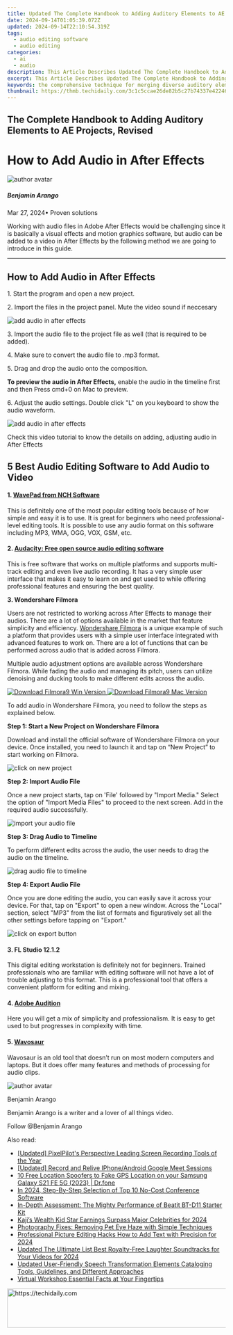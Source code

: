 ```yaml
---
title: Updated The Complete Handbook to Adding Auditory Elements to AE Projects, Revised for 2024
date: 2024-09-14T01:05:39.072Z
updated: 2024-09-14T22:10:54.319Z
tags: 
  - audio editing software
  - audio editing
categories: 
  - ai
  - audio
description: This Article Describes Updated The Complete Handbook to Adding Auditory Elements to AE Projects, Revised for 2024
excerpt: This Article Describes Updated The Complete Handbook to Adding Auditory Elements to AE Projects, Revised for 2024
keywords: the comprehensive technique for merging diverse auditory elements,cutting edge mobile audio tools selecting the top 10 for ios and android devices updated,the audio editors handbook reducing ambient noise in imovie projects,the podcasters blueprint for smooth and hassle free audio recording 2023 update,the complete handbook to adding auditory elements to ae projects revised,the editors handbook to dynamic ducking implementing complex auditory effects with windows adobe premiere pro,windows auditory enhancement tools selecting the prime candidates for decibel reduction
thumbnail: https://thmb.techidaily.com/3c1c5ccae26de82b5c27b74337e4224665d5a7b903378f876b3f4cc7ee4fa520.png
---
```


## The Complete Handbook to Adding Auditory Elements to AE Projects, Revised

# How to Add Audio in After Effects

![author avatar](https://images.wondershare.com/filmora/article-images/benjamin-arango-author.jpg)

##### Benjamin Arango

 Mar 27, 2024• Proven solutions

Working with audio files in Adobe After Effects would be challenging since it is basically a visual effects and motion graphics software, but audio can be added to a video in After Effects by the following method we are going to introduce in this guide.

---

## How to Add Audio in After Effects

1\. Start the program and open a new project.

2\. Import the files in the project panel. Mute the video sound if neccesary

![add audio in after effects](https://images.wondershare.com/filmora/article-images/add-audio-in-after-effects.jpg)

3\. Import the audio file to the project file as well (that is required to be added).

4\. Make sure to convert the audio file to .mp3 format.

5\. Drag and drop the audio onto the composition.

**To preview the audio in After Effects,** enable the audio in the timeline first and then Press cmd+0 on Mac to preview.

6\. Adjust the audio settings. Double click "L" on you keyboard to show the audio waveform.

![add audio in after effects](https://images.wondershare.com/filmora/article-images/audio-waveform-in-after-effects.jpg)

Check this video tutorial to know the details on adding, adjusting audio in After Effects

## 5 Best Audio Editing Software to Add Audio to Video

#### 1\. [WavePad from NCH Software](https://www.nch.com.au/wavepad/index.html)

This is definitely one of the most popular editing tools because of how simple and easy it is to use. It is great for beginners who need professional-level editing tools. It is possible to use any audio format on this software including MP3, WMA, OGG, VOX, GSM, etc.

#### 2\. [Audacity: Free open source audio editing software](https://www.audacityteam.org/)

This is free software that works on multiple platforms and supports multi-track editing and even live audio recording. It has a very simple user interface that makes it easy to learn on and get used to while offering professional features and ensuring the best quality.

**3\. Wondershare Filmora**

Users are not restricted to working across After Effects to manage their audios. There are a lot of options available in the market that feature simplicity and efficiency. [Wondershare Filmora](https://tools.techidaily.com/wondershare/filmora/download/) is a unique example of such a platform that provides users with a simple user interface integrated with advanced features to work on. There are a lot of functions that can be performed across audio that is added across Filmora.

Multiple audio adjustment options are available across Wondershare Filmora. While fading the audio and managing its pitch, users can utilize denoising and ducking tools to make different edits across the audio.

[![Download Filmora9 Win Version](https://images.wondershare.com/filmora/guide/download-btn-win.jpg) ](https://tools.techidaily.com/wondershare/filmora/download/) [![Download Filmora9 Mac Version](https://images.wondershare.com/filmora/guide/download-btn-mac.jpg) ](https://tools.techidaily.com/wondershare/filmora/download/)

To add audio in Wondershare Filmora, you need to follow the steps as explained below.

**Step 1: Start a New Project on Wondershare Filmora**

Download and install the official software of Wondershare Filmora on your device. Once installed, you need to launch it and tap on “New Project” to start working on Filmora.

![click on new project](https://static.wondershare.com/images-filmora/images/article/add-audio-to-after-effects-1.jpg)

**Step 2: Import Audio File**

Once a new project starts, tap on 'File' followed by "Import Media." Select the option of "Import Media Files" to proceed to the next screen. Add in the required audio successfully.

![import your audio file](https://static.wondershare.com/images-filmora/images/article/add-audio-to-after-effects-2.jpg)

**Step 3: Drag Audio to Timeline**

To perform different edits across the audio, the user needs to drag the audio on the timeline.

![drag audio file to timeline](https://static.wondershare.com/images-filmora/images/article/add-audio-to-after-effects-3.jpg)

**Step 4: Export Audio File**

Once you are done editing the audio, you can easily save it across your device. For that, tap on "Export" to open a new window. Across the "Local" section, select "MP3" from the list of formats and figuratively set all the other settings before tapping on "Export."

![click on export button](https://static.wondershare.com/images-filmora/images/article/add-audio-to-after-effects-4.jpg)

#### 3\.  FL Studio 12.1.2

This digital editing workstation is definitely not for beginners. Trained professionals who are familiar with editing software will not have a lot of trouble adjusting to this format. This is a professional tool that offers a convenient platform for editing and mixing.

#### 4\. [Adobe Audition](https://www.adobe.com/products/audition.html)

Here you will get a mix of simplicity and professionalism. It is easy to get used to but progresses in complexity with time.

#### 5\. [Wavosaur](https://www.wavosaur.com/)

Wavosaur is an old tool that doesn’t run on most modern computers and laptops. But it does offer many features and methods of processing for audio clips.

![author avatar](https://images.wondershare.com/filmora/article-images/benjamin-arango-author.jpg)

Benjamin Arango

Benjamin Arango is a writer and a lover of all things video.

Follow @Benjamin Arango

<ins class="adsbygoogle"
      style="display:block"
      data-ad-client="ca-pub-7571918770474297"
      data-ad-slot="8358498916"
      data-ad-format="auto"
      data-full-width-responsive="true"></ins>

<span class="atpl-alsoreadstyle">Also read:</span>
<div><ul>
<li><a href="https://screen-capture.techidaily.com/updated-pixelpilots-perspective-leading-screen-recording-tools-of-the-year/"><u>[Updated] PixelPilot's Perspective Leading Screen Recording Tools of the Year</u></a></li>
<li><a href="https://visual-screen-recording.techidaily.com/updated-record-and-relive-iphoneandroid-google-meet-sessions/"><u>[Updated] Record and Relive IPhone/Android Google Meet Sessions</u></a></li>
<li><a href="https://android-location.techidaily.com/10-free-location-spoofers-to-fake-gps-location-on-your-samsung-galaxy-s21-fe-5g-2023-drfone-by-drfone-virtual/"><u>10 Free Location Spoofers to Fake GPS Location on your Samsung Galaxy S21 FE 5G (2023) | Dr.fone</u></a></li>
<li><a href="https://screen-capture.techidaily.com/in-2024-step-by-step-selection-of-top-10-no-cost-conference-software/"><u>In 2024, Step-By-Step Selection of Top 10 No-Cost Conference Software</u></a></li>
<li><a href="https://buynow-info.techidaily.com/in-depth-assessment-the-mighty-performance-of-beatit-bt-d11-starter-kit/"><u>In-Depth Assessment: The Mighty Performance of Beatit BT-D11 Starter Kit</u></a></li>
<li><a href="https://youtube-stream.techidaily.com/kajis-wealth-kid-star-earnings-surpass-major-celebrities-for-2024/"><u>Kaji’s Wealth Kid Star Earnings Surpass Major Celebrities for 2024</u></a></li>
<li><a href="https://techtrends.techidaily.com/photography-fixes-removing-pet-eye-haze-with-simple-techniques/"><u>Photography Fixes: Removing Pet Eye Haze with Simple Techniques</u></a></li>
<li><a href="https://extra-support.techidaily.com/professional-picture-editing-hacks-how-to-add-text-with-precision-for-2024/"><u>Professional Picture Editing Hacks How to Add Text with Precision for 2024</u></a></li>
<li><a href="https://sound-tweaking.techidaily.com/updated-the-ultimate-list-best-royalty-free-laughter-soundtracks-for-your-videos-for-2024/"><u>Updated The Ultimate List Best Royalty-Free Laughter Soundtracks for Your Videos for 2024</u></a></li>
<li><a href="https://sound-tweaking.techidaily.com/updated-user-friendly-speech-transformation-elements-cataloging-tools-guidelines-and-different-approaches/"><u>Updated User-Friendly Speech Transformation Elements Cataloging Tools, Guidelines, and Different Approaches</u></a></li>
<li><a href="https://sound-tweaking.techidaily.com/virtual-workshop-essential-facts-at-your-fingertips/"><u>Virtual Workshop Essential Facts at Your Fingertips</u></a></li>
</ul></div>

<!-- affiliate ads begin -->
<a href="https://unicoeye.pxf.io/c/5597632/2134221/18498" target="_top" id="2134221">
  <img src="//a.impactradius-go.com/display-ad/18498-2134221" border="0" alt="https://techidaily.com" width="728" height="90"/>
</a>
<img height="0" width="0" src="https://unicoeye.pxf.io/i/5597632/2134221/18498" style="position:absolute;visibility:hidden;" border="0" />
<!-- affiliate ads end -->

